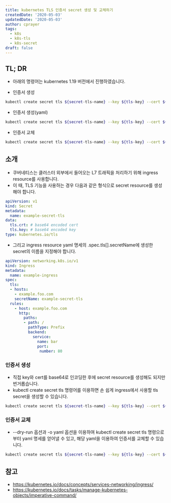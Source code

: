 ```yaml
---
title: kubernetes TLS 인증서 secret 생성 및 교체하기
createdDate: '2020-05-03'
updatedDate: '2020-05-03'
author: cprayer
tags:
  - k8s
  - k8s-tls
  - k8s-secret
draft: false
---
```


## TL; DR

* 아래의 명령어는 kubernetes 1.19 버전에서 진행하였습니다.

* 인증서 생성

```bash
kubectl create secret tls ${secret-tls-name} --key ${tls-key} --cert ${tls-cert} -n ${namespace} --save-config
```

* 인증서 생성(yaml)

```bash
kubectl create secret tls ${secret-tls-name} --key ${tls-key} --cert ${tls-cert} -n ${namespace} --dry-run=client -o yaml > secret.yaml
```

* 인증서 교체

```bash
kubectl create secret tls ${secret-tls-name} --key ${tls-key} --cert ${tls-cert} -n ${namespace} --dry-run=client -o yaml | kubectl apply -f -
```

## 소개

* 쿠버네티스는 클러스터 외부에서 들어오는 L7 트래픽을 처리하기 위해 ingress resource를 사용합니다.
* 이 때, TLS 기능을 사용하는 경우 다음과 같은 형식으로 secret resource를 생성해야 합니다.

```yaml
apiVersion: v1
kind: Secret
metadata:
  name: example-secret-tls
data:
  tls.crt: # base64 encoded cert
  tls.key: # base64 encoded key
type: kubernetes.io/tls
```

* 그리고 ingress resource yaml 명세의 .spec.tls[].secretName에 생성한 secret의 이름을 지정해야 합니다.

```yaml
apiVersion: networking.k8s.io/v1
kind: Ingress
metadata:
  name: example-ingress
spec:
  tls:
  - hosts:
    - example.foo.com
    secretName: example-secret-tls
  rules:
    - host: example.foo.com
      http:
        paths:
        - path: /
          pathType: Prefix
          backend:
            service: 
              name: bar
              port:
               number: 80
```

### 인증서 생성

* 직접 key와 cert를 base64로 인코딩한 후에 secret resource를 생성해도 되지만 번거롭습니다.
* kubectl create secret tls 명령어를 이용하면 손 쉽게 ingress에서 사용할 tls secret을 생성할 수 있습니다.

```bash
kubectl create secret tls ${secret-tls-name} --key ${tls-key} --cert ${tls-cert} -n ${namespace} --save-config`
```

### 인증서 교체

* --dry-run 옵션과 -o yaml 옵션을 이용하여 kubectl create secret tls 명령으로부터 yaml 명세를 얻어낼 수 있고, 해당 yaml을 이용하여 인증서를 교체할 수 있습니다.

```bash
kubectl create secret tls ${secret-tls-name} --key ${tls-key} --cert ${tls-cert} -n ${namespace} --dry-run -o yaml | kubectl apply -f -
```

## 참고

* <https://kubernetes.io/docs/concepts/services-networking/ingress/>
* <https://kubernetes.io/docs/tasks/manage-kubernetes-objects/imperative-command/>

